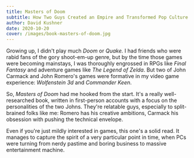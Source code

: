 ```yaml
---
title: Masters of Doom
subtitle: How Two Guys Created an Empire and Transformed Pop Culture
author: David Kushner
date: 2020-10-20
cover: /images/book-masters-of-doom.jpg
---
```


Growing up, I didn't play much _Doom_ or _Quake._ I had friends who were rabid fans of the gory shoot-em-up genre, but by the time those games were becoming mainstays, I was thoroughly engrossed in RPGs like _Final Fantasy_ and adventure games like _The Legend of Zelda_. But two of John Carmack and John Romero's games were formative in my video game experience: _Wolfenstein 3d_ and _Commander Keen_.

So, _Masters of Doom_ had me hooked from the start. It's a really well-researched book, written in first-person accounts with a focus on the personalities of the two Johns. They're relatable guys, especially to split-brained folks like me: Romero has his creative ambitions, Carmack his obsession with pushing the technical envelope.

Even if you're just mildly interested in games, this one's a solid read. It manages to capture the spirit of a very particular point in time, when PCs were turning from nerdy pastime and boring business to massive entertainment machine.